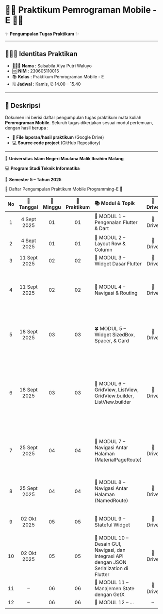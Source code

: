 # 🧸🎀 Praktikum Pemrograman Mobile - E 🍰🍓

✨ **Pengumpulan Tugas Praktikum** ✨

---

## 👩🏻‍💻 Identitas Praktikan

* 👩🏻‍💻 **Nama** : Salsabila Alya Putri Waluyo
* 🆔 **NIM** : 230605110015
* 📚 **Kelas** : Praktikum Pemrograman Mobile - E
* 🗓️ **Jadwal** : Kamis, ⏰ 14.00 – 15.40

---

## 📖 Deskripsi

Dokumen ini berisi daftar pengumpulan tugas praktikum mata kuliah **Pemrograman Mobile**.
Seluruh tugas dikerjakan sesuai modul pertemuan, dengan hasil berupa :

* 📂 **File laporan/hasil praktikum** (Google Drive)
* 💻 **Source code project** (GitHub Repository)

---

🌸 **Universitas Islam Negeri Maulana Malik Ibrahim Malang**

💻 **Program Studi Teknik Informatika**

📅 **Semester 5 – Tahun 2025**


🌸 Daftar Pengumpulan Praktikum Mobile Programming-E 🌸



| No | 📅 Tanggal | 📖 Minggu | 🔖 Praktikum | 📚 Modul & Topik | 📂 Drive | 💻 GitHub |
| :---: | :---: | :---: | :---: | :--- | :---: | :--- |
| 1 | 4 Sept 2025 | 01 | 01 | 🌱 MODUL 1 – Pengenalan Flutter & Dart | 📂 Drive | 💻 Introduction Flutter |
| 2 | 4 Sept 2025 | 01 | 01 | 🌸 MODUL 2 – Layout Row & Column | 📂 Drive | 💻 Row and Column |
| 3 | 11 Sept 2025 | 02 | 02 | 🌼 MODUL 3 – Widget Dasar Flutter | 📂 Drive | 💻 Alignment |
| 4 | 11 Sept 2025 | 02 | 02 | 🌷 MODUL 4 – Navigasi & Routing | 📂 Drive | 💻 Demo Flexible 💻 Expanded 💻 Tugas Pemutar Musik |
| 5 | 18 Sept 2025 | 03 | 03 | 🍀 MODUL 5 – Widget SizedBox, Spacer, & Card | 📂 Drive | 💻 Demo SizedBox 💻 Demo Card 💻 Tugas Pemutar Musik |
| 6 | 18 Sept 2025 | 03 | 03 | 🌻 MODUL 6 – GridView, ListView, GridView.builder, ListView.builder | 📂 Drive | 💻 Demo GridView 💻 Demo ListView 💻 Demo GridView Builder 💻 Demo ListView Builder |
| 7 | 25 Sept 2025 | 04 | 04 | 🌹 MODUL 7 – Navigasi Antar Halaman (MaterialPageRoute) | 📂 Drive | 💻 Demo PageRoute 💻 Demo Navigasi 💻 Tugas Navigasi |
| 8 | 25 Sept 2025 | 04 | 04 | 💮 MODUL 8 – Navigasi Antar Halaman (NamedRoute) | 📂 Drive | 💻 Demo NamedRoute 💻 Tugas Navigasi Argumen |
| 9 | 02 Okt 2025 | 05 | 05 | 🪻 MODUL 9 – Stateful Widget | 📂 Drive | 💻 Counter App 💻 Tasbih App |
| 10 | 02 Okt 2025 | 05 | 05 | 🌼 MODUL 10 – Desain GUI, Navigasi, dan Integrasi API dengan JSON Serialization di Flutter | 📂 Drive | 💻 Game App |
| 11 | – | 06 | 06 | 🌸 MODUL 11 – Manajemen State dengan GetX | 📂 Drive | – |
| 12 | – | 06 | 06 | 🌹 MODUL 12 – … | – | – |
                                                   |

